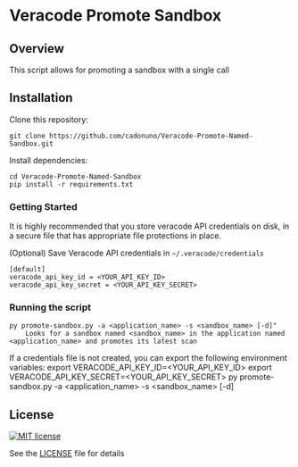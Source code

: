 # Veracode Promote Sandbox

## Overview

This script allows for promoting a sandbox with a single call

## Installation

Clone this repository:

    git clone https://github.com/cadonuno/Veracode-Promote-Named-Sandbox.git

Install dependencies:

    cd Veracode-Promote-Named-Sandbox
    pip install -r requirements.txt

### Getting Started

It is highly recommended that you store veracode API credentials on disk, in a secure file that has 
appropriate file protections in place.

(Optional) Save Veracode API credentials in `~/.veracode/credentials`

    [default]
    veracode_api_key_id = <YOUR_API_KEY_ID>
    veracode_api_key_secret = <YOUR_API_KEY_SECRET>
    
### Running the script
    py promote-sandbox.py -a <application_name> -s <sandbox_name> [-d]"
        Looks for a sandbox named <sandbox_name> in the application named <application_name> and promotes its latest scan

If a credentials file is not created, you can export the following environment variables:
    export VERACODE_API_KEY_ID=<YOUR_API_KEY_ID>
    export VERACODE_API_KEY_SECRET=<YOUR_API_KEY_SECRET>
    py promote-sandbox.py -a <application_name> -s <sandbox_name> [-d]

## License

[![MIT license](https://img.shields.io/badge/License-MIT-blue.svg)](LICENSE)

See the [LICENSE](LICENSE) file for details
